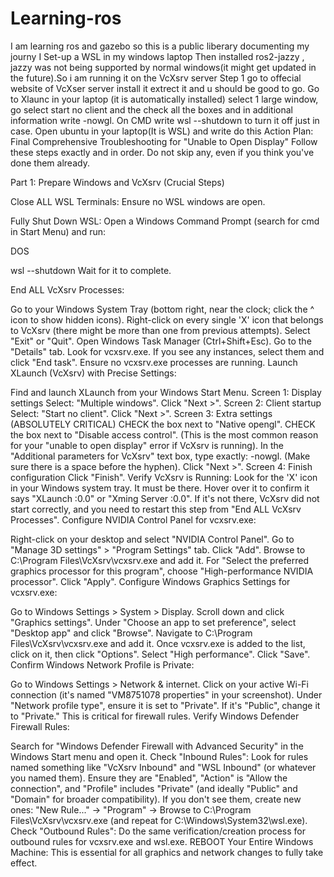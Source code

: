 # Learning-ros
I am learning ros and gazebo so this is a public liberary documenting my journy
I Set-up a WSL in my windows laptop
Then installed ros2-jazzy , jazzy was not being supported by normal windows(it might get updated in the future).So i am running it on the  VcXsrv server 
Step 1 go to offecial website of VcXser server install it extrect it and u should be good to go.
Go to Xlaunc in your laptop (it is automatically installed) select 1 large window, go select start no client and the check all the boxes and in additional information write -nowgl.
On CMD write wsl --shutdown to turn it off just in case.
Open ubuntu in your laptop(It is WSL) and write 
do this 
Action Plan: Final Comprehensive Troubleshooting for "Unable to Open Display"
Follow these steps exactly and in order. Do not skip any, even if you think you've done them already.

Part 1: Prepare Windows and VcXsrv (Crucial Steps)

Close ALL WSL Terminals: Ensure no WSL windows are open.

Fully Shut Down WSL: Open a Windows Command Prompt (search for cmd in Start Menu) and run:

DOS

wsl --shutdown
Wait for it to complete.

End ALL VcXsrv Processes:

Go to your Windows System Tray (bottom right, near the clock; click the ^ icon to show hidden icons).
Right-click on every single 'X' icon that belongs to VcXsrv (there might be more than one from previous attempts). Select "Exit" or "Quit".
Open Windows Task Manager (Ctrl+Shift+Esc). Go to the "Details" tab. Look for vcxsrv.exe. If you see any instances, select them and click "End task". Ensure no vcxsrv.exe processes are running.
Launch XLaunch (VcXsrv) with Precise Settings:

Find and launch XLaunch from your Windows Start Menu.
Screen 1: Display settings
Select: "Multiple windows".
Click "Next >".
Screen 2: Client startup
Select: "Start no client".
Click "Next >".
Screen 3: Extra settings (ABSOLUTELY CRITICAL)
CHECK the box next to "Native opengl".
CHECK the box next to "Disable access control". (This is the most common reason for your "unable to open display" error if VcXsrv is running).
In the "Additional parameters for VcXsrv" text box, type exactly: -nowgl. (Make sure there is a space before the hyphen).
Click "Next >".
Screen 4: Finish configuration
Click "Finish".
Verify VcXsrv is Running: Look for the 'X' icon in your Windows system tray. It must be there. Hover over it to confirm it says "XLaunch :0.0" or "Xming Server :0.0". If it's not there, VcXsrv did not start correctly, and you need to restart this step from "End ALL VcXsrv Processes".
Configure NVIDIA Control Panel for vcxsrv.exe:

Right-click on your desktop and select "NVIDIA Control Panel".
Go to "Manage 3D settings" > "Program Settings" tab.
Click "Add". Browse to C:\Program Files\VcXsrv\vcxsrv.exe and add it.
For "Select the preferred graphics processor for this program", choose "High-performance NVIDIA processor".
Click "Apply".
Configure Windows Graphics Settings for vcxsrv.exe:

Go to Windows Settings > System > Display.
Scroll down and click "Graphics settings".
Under "Choose an app to set preference", select "Desktop app" and click "Browse".
Navigate to C:\Program Files\VcXsrv\vcxsrv.exe and add it.
Once vcxsrv.exe is added to the list, click on it, then click "Options".
Select "High performance". Click "Save".
Confirm Windows Network Profile is Private:

Go to Windows Settings > Network & internet.
Click on your active Wi-Fi connection (it's named "VM8751078 properties" in your screenshot).
Under "Network profile type", ensure it is set to "Private". If it's "Public", change it to "Private." This is critical for firewall rules.
Verify Windows Defender Firewall Rules:

Search for "Windows Defender Firewall with Advanced Security" in the Windows Start menu and open it.
Check "Inbound Rules":
Look for rules named something like "VcXsrv Inbound" and "WSL Inbound" (or whatever you named them).
Ensure they are "Enabled", "Action" is "Allow the connection", and "Profile" includes "Private" (and ideally "Public" and "Domain" for broader compatibility).
If you don't see them, create new ones: "New Rule..." -> "Program" -> Browse to C:\Program Files\VcXsrv\vcxsrv.exe (and repeat for C:\Windows\System32\wsl.exe).
Check "Outbound Rules": Do the same verification/creation process for outbound rules for vcxsrv.exe and wsl.exe.
REBOOT Your Entire Windows Machine: This is essential for all graphics and network changes to fully take effect.
